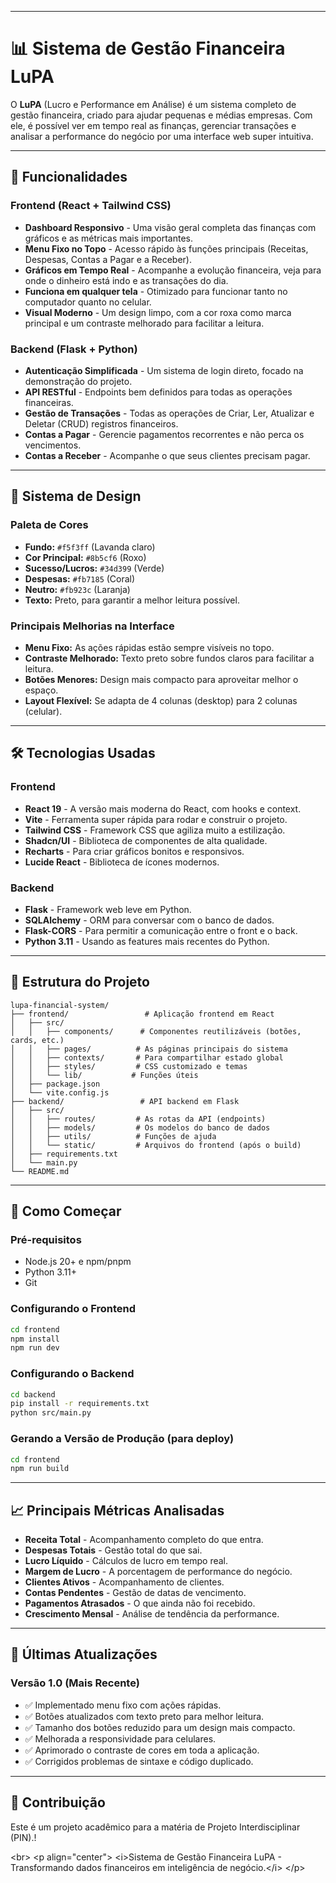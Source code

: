 -----

# 📊 Sistema de Gestão Financeira LuPA

O **LuPA** (Lucro e Performance em Análise) é um sistema completo de gestão financeira, criado para ajudar pequenas e médias empresas. Com ele, é possível ver em tempo real as finanças, gerenciar transações e analisar a performance do negócio por uma interface web super intuitiva.

-----

## 🚀 Funcionalidades

### **Frontend (React + Tailwind CSS)**

  * **Dashboard Responsivo** - Uma visão geral completa das finanças com gráficos e as métricas mais importantes.
  * **Menu Fixo no Topo** - Acesso rápido às funções principais (Receitas, Despesas, Contas a Pagar e a Receber).
  * **Gráficos em Tempo Real** - Acompanhe a evolução financeira, veja para onde o dinheiro está indo e as transações do dia.
  * **Funciona em qualquer tela** - Otimizado para funcionar tanto no computador quanto no celular.
  * **Visual Moderno** - Um design limpo, com a cor roxa como marca principal e um contraste melhorado para facilitar a leitura.

### **Backend (Flask + Python)**

  * **Autenticação Simplificada** - Um sistema de login direto, focado na demonstração do projeto.
  * **API RESTful** - Endpoints bem definidos para todas as operações financeiras.
  * **Gestão de Transações** - Todas as operações de Criar, Ler, Atualizar e Deletar (CRUD) registros financeiros.
  * **Contas a Pagar** - Gerencie pagamentos recorrentes e não perca os vencimentos.
  * **Contas a Receber** - Acompanhe o que seus clientes precisam pagar.

-----

## 🎨 Sistema de Design

### **Paleta de Cores**

  * **Fundo:** `#f5f3ff` (Lavanda claro)
  * **Cor Principal:** `#8b5cf6` (Roxo)
  * **Sucesso/Lucros:** `#34d399` (Verde)
  * **Despesas:** `#fb7185` (Coral)
  * **Neutro:** `#fb923c` (Laranja)
  * **Texto:** Preto, para garantir a melhor leitura possível.

### **Principais Melhorias na Interface**

  * **Menu Fixo:** As ações rápidas estão sempre visíveis no topo.
  * **Contraste Melhorado:** Texto preto sobre fundos claros para facilitar a leitura.
  * **Botões Menores:** Design mais compacto para aproveitar melhor o espaço.
  * **Layout Flexível:** Se adapta de 4 colunas (desktop) para 2 colunas (celular).

-----

## 🛠️ Tecnologias Usadas

### **Frontend**

  * **React 19** - A versão mais moderna do React, com hooks e context.
  * **Vite** - Ferramenta super rápida para rodar e construir o projeto.
  * **Tailwind CSS** - Framework CSS que agiliza muito a estilização.
  * **Shadcn/UI** - Biblioteca de componentes de alta qualidade.
  * **Recharts** - Para criar gráficos bonitos e responsivos.
  * **Lucide React** - Biblioteca de ícones modernos.

### **Backend**

  * **Flask** - Framework web leve em Python.
  * **SQLAlchemy** - ORM para conversar com o banco de dados.
  * **Flask-CORS** - Para permitir a comunicação entre o front e o back.
  * **Python 3.11** - Usando as features mais recentes do Python.

-----

## 📁 Estrutura do Projeto

```plaintext
lupa-financial-system/
├── frontend/                 # Aplicação frontend em React
│   ├── src/
│   │   ├── components/      # Componentes reutilizáveis (botões, cards, etc.)
│   │   ├── pages/          # As páginas principais do sistema
│   │   ├── contexts/       # Para compartilhar estado global
│   │   ├── styles/         # CSS customizado e temas
│   │   └── lib/           # Funções úteis
│   ├── package.json
│   └── vite.config.js
├── backend/                 # API backend em Flask
│   ├── src/
│   │   ├── routes/         # As rotas da API (endpoints)
│   │   ├── models/         # Os modelos do banco de dados
│   │   ├── utils/          # Funções de ajuda
│   │   └── static/         # Arquivos do frontend (após o build)
│   ├── requirements.txt
│   └── main.py
└── README.md
```

-----

## 🚀 Como Começar

### **Pré-requisitos**

  * Node.js 20+ e npm/pnpm
  * Python 3.11+
  * Git

### **Configurando o Frontend**

```bash
cd frontend
npm install
npm run dev
```

### **Configurando o Backend**

```bash
cd backend
pip install -r requirements.txt
python src/main.py
```

### **Gerando a Versão de Produção (para deploy)**

```bash
cd frontend
npm run build
```

-----

## 📈 Principais Métricas Analisadas

  * **Receita Total** - Acompanhamento completo do que entra.
  * **Despesas Totais** - Gestão total do que sai.
  * **Lucro Líquido** - Cálculos de lucro em tempo real.
  * **Margem de Lucro** - A porcentagem de performance do negócio.
  * **Clientes Ativos** - Acompanhamento de clientes.
  * **Contas Pendentes** - Gestão de datas de vencimento.
  * **Pagamentos Atrasados** - O que ainda não foi recebido.
  * **Crescimento Mensal** - Análise de tendência da performance.

-----

## 🎯 Últimas Atualizações

### **Versão 1.0 (Mais Recente)**

  * ✅ Implementado menu fixo com ações rápidas.
  * ✅ Botões atualizados com texto preto para melhor leitura.
  * ✅ Tamanho dos botões reduzido para um design mais compacto.
  * ✅ Melhorada a responsividade para celulares.
  * ✅ Aprimorado o contraste de cores em toda a aplicação.
  * ✅ Corrigidos problemas de sintaxe e código duplicado.

-----

## 🤝 Contribuição

Este é um projeto acadêmico para a matéria de Projeto Interdisciplinar (PIN).\!

\<br\>
\<p align="center"\>
\<i\>Sistema de Gestão Financeira LuPA - Transformando dados financeiros em inteligência de negócio.\</i\>
\</p\>
